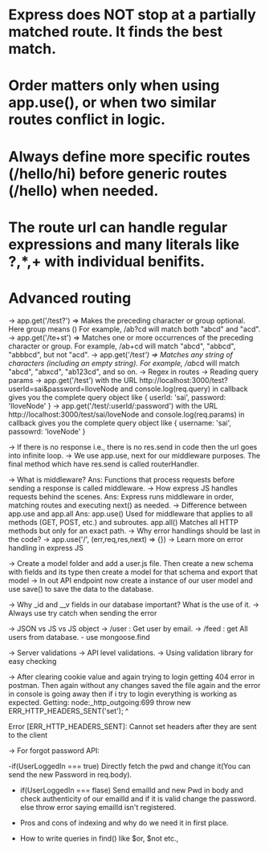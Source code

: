 # Express does NOT stop at a partially matched route. It finds the best match.

# Order matters only when using app.use(), or when two similar routes conflict in logic.

# Always define more specific routes (/hello/hi) before generic routes (/hello) when needed.

# The route url can handle regular expressions and many literals like ?,\*,+ with individual benifits.

# Advanced routing

-> app.get('/test?') => Makes the preceding character or group optional. Here group means ()
For example, /ab?cd will match both "abcd" and "acd".
-> app.get('/te+st') => Matches one or more occurrences of the preceding character or group.
For example, /ab+cd will match "abcd", "abbcd", "abbbcd", but not "acd".
-> app.get('/te*st') => Matches any string of characters (including an empty string).
For example, /ab*cd will match "abcd", "abxcd", "ab123cd", and so on.
-> Regex in routes
-> Reading query params
-> app.get('/test') with the URL http://localhost:3000/test?userId=sai&password=IloveNode and console.log(req.query) in callback gives you the complete query object like { userId: 'sai', password: 'IloveNode' }
-> app.get('/test/:userId/:password') with the URL http://localhost:3000/test/sai/loveNode and console.log(req.params) in callback gives you the complete query object like { username: 'sai', passowrd: 'loveNode' }

-> If there is no response i.e., there is no res.send in code then the url goes into infinite loop.
-> We use app.use, next for our middleware purposes. The final method which have res.send is called routerHandler.

-> What is middleware?
Ans: Functions that process requests before sending a response is called middleware.
-> How express JS handles requests behind the scenes.
Ans: Express runs middleware in order, matching routes and executing next() as needed.
-> Difference between app.use and app.all
Ans: app.use() Used for middleware that applies to all methods (GET, POST, etc.) and subroutes.
app.all() Matches all HTTP methods but only for an exact path.
-> Why error handlings should be last in the code?
-> app.use('/', (err,req,res,next) => {})
-> Learn more on error handling in express JS

-> Create a model folder and add a user.js file. Then create a new schema with fields and its type then create a model for that schema and export that model
-> In out API endpoint now create a instance of our user model and use save() to save the data to the database.

-> Why \_id and \_\_v fields in our database important? What is the use of it.
-> Always use try catch when sending the error

-> JSON vs JS vs JS object
-> /user : Get user by email.
-> /feed : get All users from database. - use mongoose.find

-> Server validations
-> API level validations.
-> Using validation library for easy checking

-> After clearing cookie value and again trying to login getting 404 error in postman. Then again without any changes saved the file again and the error in console is going away then if i try to login everything is working as expected. Getting: node:\_http_outgoing:699
throw new ERR_HTTP_HEADERS_SENT('set');
^

Error [ERR_HTTP_HEADERS_SENT]: Cannot set headers after they are sent to the client

-> For forgot password API:

-if(UserLoggedIn === true) Directly fetch the pwd and change it(You can send the new Password in req.body).

- if(UserLoggedIn === flase) Send emailId and new Pwd in body and check authenticity of our emailId and if it is valid change the password. else throw error saying emailId isn't registered.

- Pros and cons of indexing and why do we need it in first place.
- How to write queries in find() like $or, $not etc.,
